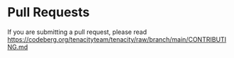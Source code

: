 # Pull Requests

If you are submitting a pull request, please read https://codeberg.org/tenacityteam/tenacity/raw/branch/main/CONTRIBUTING.md
